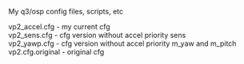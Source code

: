 My q3/osp config files, scripts, etc

vp2_accel.cfg - my current cfg  
vp2_sens.cfg - cfg version without accel priority sens  
vp2_yawp.cfg - cfg version without accel priority m_yaw and m_pitch  
vp2.cfg.original - original cfg
